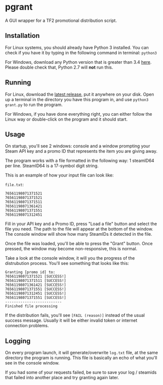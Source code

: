 
# pgrant
A GUI wrapper for a TF2 promotional distribution script.

## Installation

For Linux systems, you should already have Python 3 installed. You can check if you have it by typing in the following command in terminal:
`python3`

For Windows, download any Python version that is greater than 3.4 [here](https://www.python.org/downloads/). Please double check that, Python 2.7 will **not** run this.

## Running 

For Linux, download the [latest release](https://github.com/mkrl/pgrant/releases), put it anywhere on your disk. Open up a terminal in the directory you have this program in, and use `python3 grant.py` to run the program.

For Windows, if you have done everything right, you can either follow the Linux way or double-click on the program and it should start.

## Usage

On startup, you'll see 2 windows: console and a window prompting your Steam API key and a promo ID that represents the item you are giving away.

The program works with a file formatted in the following way: 1 steamID64 per line.
SteamID64 is a 17-symbol digit string.

This is an example of how your input file can look like:

`file.txt`:
```
76561198071371521
76561198071371521
76561198071371511
76561198071361421
76561198071371551
76561198071312451
```

Fill in your API key and a Promo ID, press "Load a file" button and select the file you need. The path to the file will appear at the bottom of the window. 
The console window will show how many SteamIDs it detected in the file.

Once the file was loaded, you'll be able to press the "Grant" button. Once pressed, the window may become non-responsive, this is normal. 

Take a look at the console window, it will you the progress of the distrubution process.
You'll see something that looks like this:

```
Granting [promo id] to:
76561198071371521 [SUCCESS!]
76561198071371511 [SUCCESS!]
76561198071361421 [SUCCESS!]
76561198071371551 [SUCCESS!]
76561198071312451 [SUCCESS!]
76561198071371551 [SUCCESS!]
--------------------------
Finished file processing
```

If the distribution fails, you'll see `[FAIL (reason)]`  instead of the usual success message. Usually it will be either invalid token or internet connection problems.

## Logging

On every program launch, it will generate/overwrite `log.txt` file, at the same directory the program is running.
This file is basically an echo of what you'll see in the console window.

If you had some of your requests failed, be sure to save your log / steamids that failed into another place and try granting again later.
